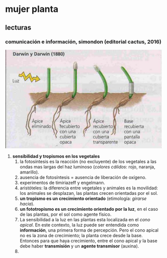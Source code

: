 # mujer planta

## lecturas

### comunicación e información, simondon (editorial cactus, 2016)

![alt text](<img/experiencia darwin 1880.jpg>)

1. **sensibilidad y tropismos en los vegetales**
    1. la fotosíntesis es la reacción (no excluyente) de los vegetales a las ondas mas largas del haz luminoso (_colores cálidos_: rojo, naranja, amarillo).
    2. ausencia de fotosíntesis = ausencia de liberación de oxígeno.
    3. experimentos de timiriazeff y engelmann.
    4. aristóteles: la diferencia entre vegetales y animales es la movilidad: los animales se desplazan, las plantas crecen orientadas por el sol. 
    5. **un tropismo es un crecimiento orientado** (etimología: _girarse hacia_).
    6. **un fototropismo es un crecimiento orientado por la luz**, en el caso de las plantas, por el sol como agente físico.
    7. La sensibilidad a la luz en las plantas esta localizada en el _cono apical_. En este contexto, la luz puede ser entendida como **información**, una primera forma de percepción. Pero el cono apical no es la zona de crecimiento; la planta crece desde la base. Entonces para que haya crecimiento, entre el cono apical y la base debe haber **transmisión** y un **agente transmisor** (auxina).
    8. 




